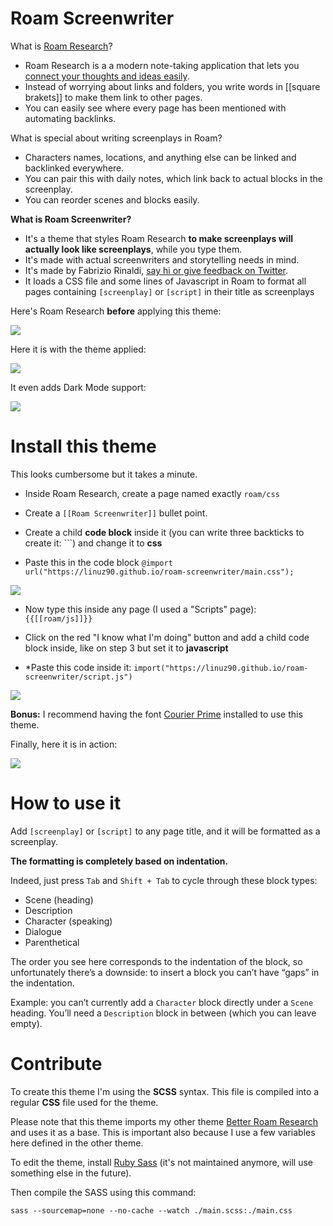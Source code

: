 # Roam Screenwriter

What is [Roam Research](https://roamresearch.com)?

- Roam Research is a a modern note-taking application that lets you <ins>connect your thoughts and ideas easily</ins>.
- Instead of worrying about links and folders, you write words in [[square brakets]] to make them link to other pages.
- You can easily see where every page has been mentioned with automating backlinks.

What is special about writing screenplays in Roam?

- Characters names, locations, and anything else can be linked and backlinked everywhere.
- You can pair this with daily notes, which link back to actual blocks in the screenplay.
- You can reorder scenes and blocks easily.

**What is Roam Screenwriter?**

- It's a theme that styles Roam Research **to make screenplays will actually look like screenplays**, while you type them.
- It's made with actual screenwriters and storytelling needs in mind.
- It's made by Fabrizio Rinaldi, [say hi or give feedback on Twitter](https://twitter.com/linuz90).
- It loads a CSS file and some lines of Javascript in Roam to format all pages containing `[screenplay]` or `[script]` in their title as screenplays

Here's Roam Research **before** applying this theme:

![](/assets/before.png)

Here it is with the theme applied:

![](/assets/after.png)

It even adds Dark Mode support:

![](/assets/dark.png)

# Install this theme

This looks cumbersome but it takes a minute.

* Inside Roam Research, create a page named exactly `roam/css`

* Create a `[[Roam Screenwriter]]` bullet point.

* Create a child **code block** inside it (you can write three backticks to create it: ```) and change it to **css**

* Paste this in the code block `@import url("https://linuz90.github.io/roam-screenwriter/main.css");`

![](/assets/install-css.gif)

* Now type this inside any page (I used a "Scripts" page): `{{[[roam/js]]}}`

* Click on the red "I know what I'm doing" button and add a child code block inside, like on step 3 but set it to **javascript**

* *Paste this code inside it: `import("https://linuz90.github.io/roam-screenwriter/script.js")`

![](/assets/install-js.gif)

**Bonus:** I recommend having the font [Courier Prime](https://quoteunquoteapps.com/courierprime/) installed to use this theme.

Finally, here it is in action:

![](/assets/final-result.gif)

# How to use it

Add `[screenplay]` or `[script]` to any page title, and it will be formatted as a screenplay.

**The formatting is completely based on indentation.**

Indeed, just press `Tab` and `Shift + Tab` to cycle through these block types:

- Scene (heading)
- Description
- Character (speaking)
- Dialogue
- Parenthetical

The order you see here corresponds to the indentation of the block, so unfortunately there’s a downside: to insert a block you can’t have “gaps” in the indentation.

Example: you can’t currently add a `Character` block directly under a `Scene` heading. You’ll need a `Description` block in between (which you can leave empty).

# Contribute

To create this theme I'm using the **SCSS** syntax. This file is compiled into a regular **CSS** file used for the theme.

Please note that this theme imports my other theme [Better Roam Research](https://github.com/linuz90/better-roam-research) and uses it as a base. This is important also because I use a few variables here defined in the other theme.

To edit the theme, install [Ruby Sass](https://github.com/sass/ruby-sass) (it's not maintained anymore, will use something else in the future).

Then compile the SASS using this command:

`sass --sourcemap=none --no-cache --watch ./main.scss:./main.css`
